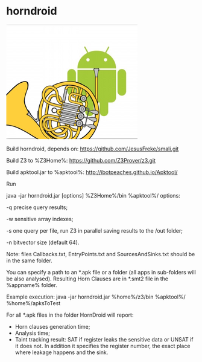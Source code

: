 # horndroid
![logo](/logo.png?raw=true "")

Build horndroid, depends on:
https://github.com/JesusFreke/smali.git

Build Z3 to %Z3Home%:
https://github.com/Z3Prover/z3.git

Build apktool.jar to %apktool%:
http://ibotpeaches.github.io/Apktool/

Run

java -jar horndroid.jar [options] %Z3Home%/bin %apktool%/ <apk-file>
options:

-q precise query results;

-w sensitive array indexes;

-s one query per file, run Z3 in parallel saving results to the /out folder;

-n bitvector size (default 64).

Note: files Callbacks.txt, EntryPoints.txt and SourcesAndSinks.txt should be in the same folder.

You can specify a path to an *.apk file or a folder (all apps in sub-folders will be also analysed).
Resulting Horn Clauses are in *.smt2 file in the %appname% folder.

Example execution:
java -jar horndroid.jar %home%/z3/bin %apktool%/ %home%/apksToTest

For all *.apk files in the folder HornDroid will report:
- Horn clauses generation time;
- Analysis time;
- Taint tracking result: SAT if register leaks the sensitive data or UNSAT if it does not. In addition it specifies the register number, the exact place where leakage happens and the sink.
